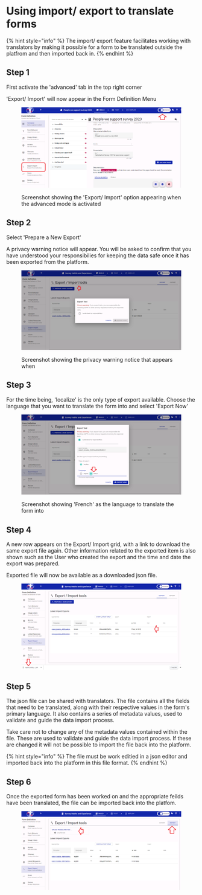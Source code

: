 # Using import/ export to translate forms

{% hint style="info" %}
The import/ export feature facilitates working with translators by making it possible for a form to be translated outside the platfrom and then imported back in.
{% endhint %}

## Step 1

First activate the 'advanced' tab in the top right corner

'Export/ Import' will now appear in the Form Definition Menu

<figure><img src="../../../.gitbook/assets/image (3) (3).png" alt=""><figcaption><p>Screenshot showing the 'Export/ Import' option appearing when the advanced mode is activated</p></figcaption></figure>

## Step 2

Select 'Prepare a New Export'

A privacy warning notice will appear.  You will be asked to confirm that you have understood your responsibilies for keeping the data safe once it has been exported from the platform.

<figure><img src="../../../.gitbook/assets/image (2) (6).png" alt=""><figcaption><p>Screenshot showing the privacy warning notice that appears when </p></figcaption></figure>

## Step 3

For the time being, 'localize' is the only type of export available.  Choose the language that you want to translate the form into and select 'Export Now'

<figure><img src="../../../.gitbook/assets/image (2).png" alt=""><figcaption><p>Screenshot showing 'French' as the language to translate the form into</p></figcaption></figure>

## Step 4

A new row appears on the Export/ Import grid, with a link to download the same export file again.  Other information related to the exported item is also shown such as the User who created the export and the time and date the export was prepared.

Exported file will now be available as a downloaded json file.

<figure><img src="../../../.gitbook/assets/image (8).png" alt=""><figcaption></figcaption></figure>

## Step 5

The json file can be shared with translators.  The file contains all the fields that need to be translated, along with their respective values in the form's primary language. It also contains a series of metadata values, used to validate and guide the data import process.

Take care not to change any of the metadata values contained within the file.  These are used to validate and guide the data import process.  If these are changed it will not be possible to import the file back into the platform.

{% hint style="info" %}
The file must be work editied in a json editor and imported back into the platform in this file format.
{% endhint %}

## Step 6

Once the exported form has been worked on and the appropriate feilds have been translated, the file can be imported back into the platfom.

<figure><img src="../../../.gitbook/assets/image (3).png" alt=""><figcaption></figcaption></figure>

